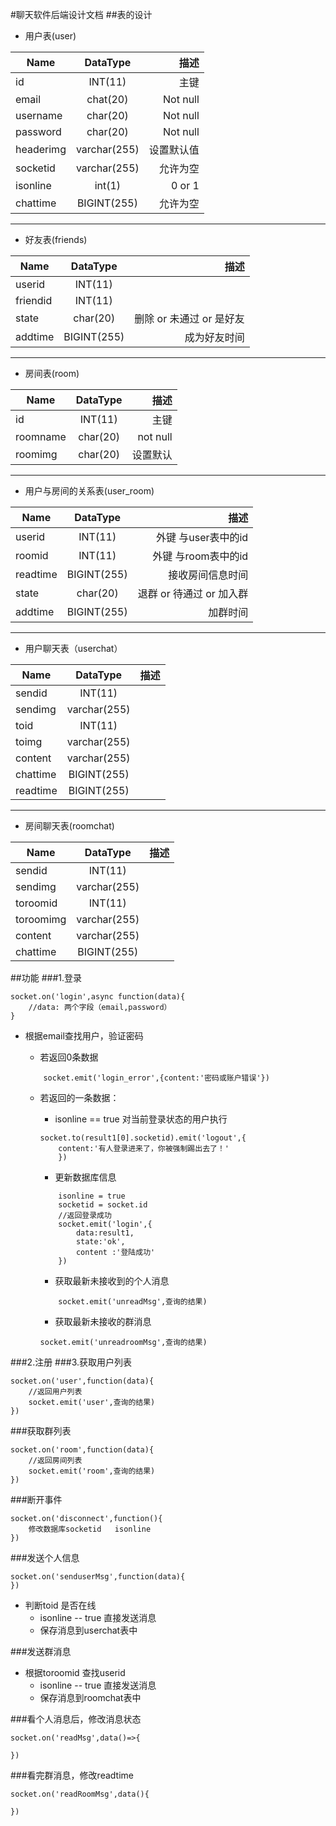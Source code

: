 #聊天软件后端设计文档
##表的设计
- 用户表(user)

| Name        | DataType          | 描述  |
| ------------- |:-------------:| -----:|
| id      | INT(11) | 主键 |
|email|chat(20)|Not null|
| username | char(20)     |  Not null |
| password |  char(20)   |   Not null |
|headerimg|varchar(255)|设置默认值|
|socketid|varchar(255)|允许为空|
|isonline|int(1)|0 or 1|
|chattime|BIGINT(255)|允许为空|

***


- 好友表(friends)

| Name        | DataType       |描述 |
| ------------- |:-------------:| -----:|
|userid|INT(11)||
|friendid|INT(11)||
|state|char(20)|删除 or 未通过 or 是好友|
|addtime|BIGINT(255)|成为好友时间|

***

- 房间表(room)

| Name        | DataType          | 描述  |
| ------------- |:-------------:| -----:|
|id|INT(11)|主键|
|roomname|char(20)|not null|
|roomimg|char(20)|设置默认|

***
- 用户与房间的关系表(user_room)

| Name        | DataType          | 描述  |
| ------------- |:-------------:| -----:|
|userid|INT(11)|外键  与user表中的id|
|roomid|INT(11)|外键   与room表中的id|
|readtime|BIGINT(255)|接收房间信息时间|
|state|char(20)|退群 or 待通过 or 加入群|
|addtime|BIGINT(255)|加群时间|

***
- 用户聊天表（userchat）

| Name        | DataType          | 描述  |
| ------------- |:-------------:| -----:|
|sendid|INT(11)||
|sendimg|varchar(255)||
|toid|INT(11)||
|toimg|varchar(255)||
|content|varchar(255)||
|chattime|BIGINT(255)||
|readtime|BIGINT(255)||

***
- 房间聊天表(roomchat)

| Name        | DataType          | 描述  |
| ------------- |:-------------:| -----:|
|sendid|INT(11)||
|sendimg|varchar(255)||
|toroomid|INT(11)||
|toroomimg|varchar(255)||
|content|varchar(255)||
|chattime|BIGINT(255)||

##功能
###1.登录 
```
socket.on('login',async function(data){
    //data: 两个字段（email,password）
}
```
- 根据email查找用户，验证密码  
    - 若返回0条数据
    ```
        socket.emit('login_error',{content:'密码或账户错误'})
    ```

    - 若返回的一条数据：
        - isonline == true  对当前登录状态的用户执行
        
        ```
        socket.to(result1[0].socketid).emit('logout',{
            content:'有人登录进来了，你被强制踢出去了！'
            })
        ```
        - 更新数据库信息
        ```
            isonline = true
            socketid = socket.id
            //返回登录成功
            socket.emit('login',{
                data:result1,
                state:'ok',
                content :'登陆成功'
            })
        ```

        - 获取最新未接收到的个人消息
        ```
            socket.emit('unreadMsg',查询的结果)
        ```
        - 获取最新未接收的群消息
        ```
        socket.emit('unreadroomMsg',查询的结果)
        ```

###2.注册
###3.获取用户列表
```
socket.on('user',function(data){
    //返回用户列表
    socket.emit('user',查询的结果)
})
```
###获取群列表
```
socket.on('room',function(data){
    //返回房间列表
    socket.emit('room',查询的结果)
})
```
###断开事件
```
socket.on('disconnect',function(){
    修改数据库socketid   isonline
})
```
###发送个人信息
```
socket.on('senduserMsg',function(data){
})
```
- 判断toid 是否在线
    - isonline -- true
        直接发送消息
    - 保存消息到userchat表中

###发送群消息
- 根据toroomid 查找userid
    - isonline -- true
        直接发送消息
    - 保存消息到roomchat表中  

###看个人消息后，修改消息状态
```
socket.on('readMsg',data()=>{

})
```
###看完群消息，修改readtime
```
socket.on('readRoomMsg',data(){

})
```